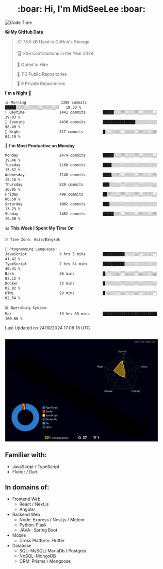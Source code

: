 <h1 align="center"> :boar: Hi, I'm MidSeeLee :boar:</h1>
 
<!--START_SECTION:waka-->
![Code Time](http://img.shields.io/badge/Code%20Time-2%2C127%20hrs%2042%20mins-blue)

**🐱 My GitHub Data** 

> 📦 75.5 kB Used in GitHub's Storage 
 > 
> 🏆 206 Contributions in the Year 2024
 > 
> 💼 Opted to Hire
 > 
> 📜 110 Public Repositories 
 > 
> 🔑 9 Private Repositories 
 > 
**I'm a Night 🦉** 

```text
🌞 Morning                1386 commits        █████░░░░░░░░░░░░░░░░░░░░   18.30 % 
🌆 Daytime                1441 commits        █████░░░░░░░░░░░░░░░░░░░░   19.03 % 
🌃 Evening                4430 commits        ███████████████░░░░░░░░░░   58.49 % 
🌙 Night                  317 commits         █░░░░░░░░░░░░░░░░░░░░░░░░   04.19 % 
```
📅 **I'm Most Productive on Monday** 

```text
Monday                   1474 commits        █████░░░░░░░░░░░░░░░░░░░░   19.46 % 
Tuesday                  1160 commits        ████░░░░░░░░░░░░░░░░░░░░░   15.32 % 
Wednesday                1148 commits        ████░░░░░░░░░░░░░░░░░░░░░   15.16 % 
Thursday                 829 commits         ███░░░░░░░░░░░░░░░░░░░░░░   10.95 % 
Friday                   499 commits         ██░░░░░░░░░░░░░░░░░░░░░░░   06.59 % 
Saturday                 1002 commits        ███░░░░░░░░░░░░░░░░░░░░░░   13.23 % 
Sunday                   1462 commits        █████░░░░░░░░░░░░░░░░░░░░   19.30 % 
```


📊 **This Week I Spent My Time On** 

```text
🕑︎ Time Zone: Asia/Bangkok

💬 Programming Languages: 
JavaScript               8 hrs 5 mins        ██████████░░░░░░░░░░░░░░░   41.42 % 
TypeScript               7 hrs 54 mins       ██████████░░░░░░░░░░░░░░░   40.41 % 
Bash                     36 mins             █░░░░░░░░░░░░░░░░░░░░░░░░   03.12 % 
Docker                   33 mins             █░░░░░░░░░░░░░░░░░░░░░░░░   02.82 % 
HTML                     29 mins             █░░░░░░░░░░░░░░░░░░░░░░░░   02.54 % 

💻 Operating System: 
Mac                      19 hrs 33 mins      █████████████████████████   100.00 % 
```


 Last Updated on 24/10/2024 17:06:18 UTC
<!--END_SECTION:waka-->

##

![](./profile-3d-contrib/profile-night-rainbow.svg)

## Familiar with:
- JavaScript / TypeScript
- Flutter / Dart

## In domains of:
- Frontend Web
  - React / Next.js
  - Angular
- Backend Web
  - Node: Express / Nest.js / Meteor
  - Python: Flask
  - JAVA : Spring Boot
- Mobile
  - Cross Platform: Flutter
- Database
  - SQL: MySQL/ MariaDb / Postgres
  - NoSQL: MongoDB
  - ORM: Prisma / Mongoose
